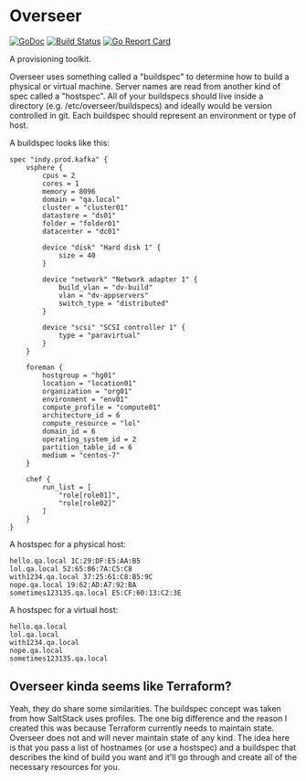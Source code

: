 # Overseer
[![GoDoc](https://godoc.org/github.com/iamthemuffinman/overseer?status.svg)](https://godoc.org/github.com/iamthemuffinman/overseer)
[![Build Status](https://travis-ci.org/iamthemuffinman/overseer.svg?branch=master)](https://travis-ci.org/iamthemuffinman/overseer) [![Go Report Card](https://goreportcard.com/badge/github.com/iamthemuffinman/overseer)](https://goreportcard.com/report/github.com/iamthemuffinman/overseer)

A provisioning toolkit.

Overseer uses something called a "buildspec" to determine how to build a physical or virtual machine.
Server names are read from another kind of spec called a "hostspec". All of your buildspecs should
live inside a directory (e.g. /etc/overseer/buildspecs) and ideally would be version controlled in
git. Each buildspec should represent an environment or type of host.

A buildspec looks like this:
```hcl
spec "indy.prod.kafka" {
    vsphere {
        cpus = 2
        cores = 1
        memory = 8096
        domain = "qa.local"
        cluster = "cluster01"
        datastore = "ds01"
        folder = "folder01"
        datacenter = "dc01"

        device "disk" "Hard disk 1" {
            size = 40
        }

        device "network" "Network adapter 1" {
            build_vlan = "dv-build"
            vlan = "dv-appservers"
            switch_type = "distributed"
        }

        device "scsi" "SCSI controller 1" {
            type = "paravirtual"
        }
    }

    foreman {
        hostgroup = "hg01"
        location = "location01"
        organization = "org01"
        environment = "env01"
        compute_profile = "compute01"
        architecture_id = 6
        compute_resource = "lol"
        domain_id = 6
        operating_system_id = 2
        partition_table_id = 6
        medium = "centos-7"
    }

    chef {
        run_list = [
            "role[role01]",
            "role[role02]"
        ]
    }
}
```

A hostspec for a physical host:
```hcl
hello.qa.local 1C:29:DF:E5:AA:B5
lol.qa.local 52:65:06:7A:C5:C8
with1234.qa.local 37:25:61:C8:B5:9C
nope.qa.local 19:62:AD:A7:92:BA
sometimes123135.qa.local E5:CF:60:13:C2:3E
```

A hostspec for a virtual host:
```hcl
hello.qa.local
lol.qa.local
with1234.qa.local
nope.qa.local
sometimes123135.qa.local
```

## Overseer kinda seems like Terraform?
Yeah, they do share some similarities. The buildspec concept was taken from how SaltStack uses profiles.
The one big difference and the reason I created this was because Terraform currently needs to maintain state.
Overseer does not and will never maintain state of any kind. The idea here is that you pass a list of hostnames
(or use a hostspec) and a buildspec that describes the kind of build you want and it'll go through and create
all of the necessary resources for you.
